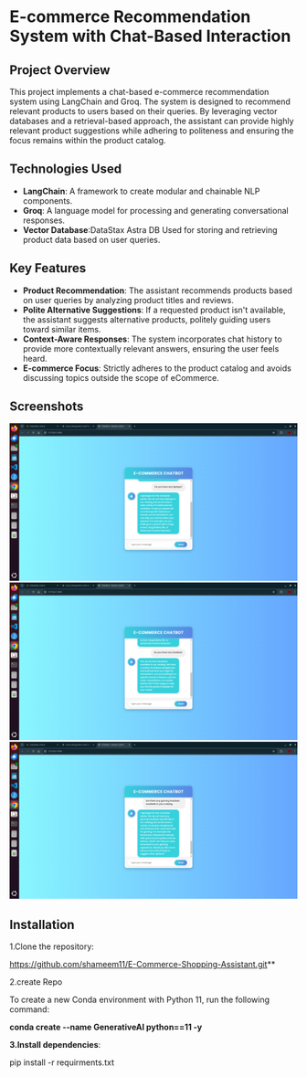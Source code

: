 # E-commerce Recommendation System with Chat-Based Interaction

## Project Overview

This project implements a chat-based e-commerce recommendation system using LangChain and Groq. The system is designed to recommend relevant products to users based on their queries. By leveraging vector databases and a retrieval-based approach, the assistant can provide highly relevant product suggestions while adhering to politeness and ensuring the focus remains within the product catalog.

## Technologies Used

- **LangChain**: A framework to create modular and chainable NLP components.
- **Groq**: A language model for processing and generating conversational responses.
- **Vector Database**:DataStax Astra DB Used for storing and retrieving product data based on user queries.


## Key Features

- **Product Recommendation**: The assistant recommends products based on user queries by analyzing product titles and reviews.
- **Polite Alternative Suggestions**: If a requested product isn't available, the assistant suggests alternative products, politely guiding users toward similar items.
- **Context-Aware Responses**: The system incorporates chat history to provide more contextually relevant answers, ensuring the user feels heard.
- **E-commerce Focus**: Strictly adheres to the product catalog and avoids discussing topics outside the scope of eCommerce.

## Screenshots

![Screenshot 1](https://github.com/shameem11/E-Commerce-Shopping-Assistant/blob/main/Media/Screenshot%20-1.png)
![Screenshot 2](https://github.com/shameem11/E-Commerce-Shopping-Assistant/blob/main/Media/Screenshot%20-2.png)
![Screenshot 3](https://github.com/shameem11/E-Commerce-Shopping-Assistant/blob/main/Media/Screenshot-3.png)

## Installation

1.Clone the repository:

 https://github.com/shameem11/E-Commerce-Shopping-Assistant.git**
   
2.create Repo

To create a new Conda environment with Python 11, run the following command:

 **conda create --name GenerativeAI python==11 -y**
 
**3.Install dependencies**:

pip install -r requirments.txt

